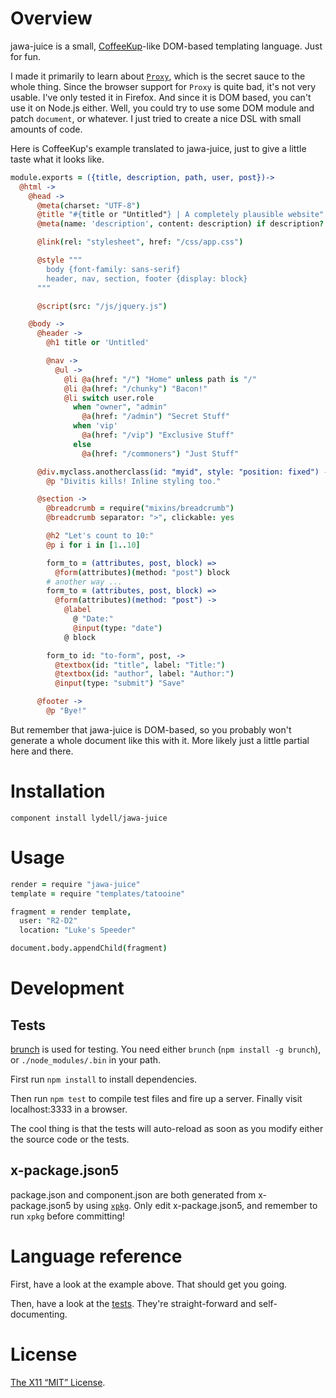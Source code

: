 Overview
========

jawa-juice is a small, [CoffeeKup]-like DOM-based templating language. Just for fun.

I made it primarily to learn about [`Proxy`], which is the secret sauce to the whole thing. Since
the browser support for `Proxy` is quite bad, it's not very usable. I've only tested it in Firefox.
And since it is DOM based, you can't use it on Node.js either. Well, you could try to use some DOM
module and patch `document`, or whatever. I just tried to create a nice DSL with small amounts of
code.

Here is CoffeeKup's example translated to jawa-juice, just to give a little taste what it looks
like.

```coffee
module.exports = ({title, description, path, user, post})->
  @html ->
    @head ->
      @meta(charset: "UTF-8")
      @title "#{title or "Untitled"} | A completely plausible website"
      @meta(name: 'description', content: description) if description?

      @link(rel: "stylesheet", href: "/css/app.css")

      @style """
        body {font-family: sans-serif}
        header, nav, section, footer {display: block}
      """

      @script(src: "/js/jquery.js")

    @body ->
      @header ->
        @h1 title or 'Untitled'

        @nav ->
          @ul ->
            @li @a(href: "/") "Home" unless path is "/"
            @li @a(href: "/chunky") "Bacon!"
            @li switch user.role
              when "owner", "admin"
                @a(href: "/admin") "Secret Stuff"
              when 'vip'
                @a(href: "/vip") "Exclusive Stuff"
              else
                @a(href: "/commoners") "Just Stuff"

      @div.myclass.anotherclass(id: "myid", style: "position: fixed") ->
        @p "Divitis kills! Inline styling too."

      @section ->
        @breadcrumb = require("mixins/breadcrumb")
        @breadcrumb separator: ">", clickable: yes

        @h2 "Let's count to 10:"
        @p i for i in [1..10]

        form_to = (attributes, post, block) =>
          @form(attributes)(method: "post") block
        # another way ...
        form_to = (attributes, post, block) =>
          @form(attributes)(method: "post") ->
            @label
              @ "Date:"
              @input(type: "date")
            @ block

        form_to id: "to-form", post, ->
          @textbox(id: "title", label: "Title:")
          @textbox(id: "author", label: "Author:")
          @input(type: "submit") "Save"

      @footer ->
        @p "Bye!"
```

But remember that jawa-juice is DOM-based, so you probably won't generate a whole document like this
with it. More likely just a little partial here and there.

[CoffeeKup]: https://github.com/mauricemach/coffeekup
[`Proxy`]: https://developer.mozilla.org/en-US/docs/Web/JavaScript/Reference/Global_Objects/Proxy


Installation
============

`component install lydell/jawa-juice`


Usage
=====

```coffee
render = require "jawa-juice"
template = require "templates/tatooine"

fragment = render template,
  user: "R2-D2"
  location: "Luke's Speeder"

document.body.appendChild(fragment)
```


Development
===========

Tests
-----

[brunch] is used for testing. You need either `brunch` (`npm install -g brunch`), or
`./node_modules/.bin` in your path.

First run `npm install` to install dependencies.

Then run `npm test` to compile test files and fire up a server. Finally visit localhost:3333 in a
browser.

The cool thing is that the tests will auto-reload as soon as you modify either the source code or
the tests.

[brunch]: http://brunch.io

x-package.json5
---------------

package.json and component.json are both generated from x-package.json5 by
using [`xpkg`]. Only edit x-package.json5, and remember to run `xpkg` before
committing!

[`xpkg`]: https://github.com/kof/node-xpkg

Language reference
==================

First, have a look at the example above. That should get you going.

Then, have a look at the [tests](test/index.coffee). They're straight-forward and self-documenting.


License
=======

[The X11 “MIT” License](LICENSE).

